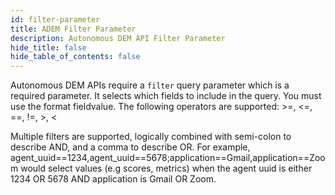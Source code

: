 ```yaml
---
id: filter-parameter
title: ADEM Filter Parameter
description: Autonomous DEM API Filter Parameter
hide_title: false
hide_table_of_contents: false
---
```


Autonomous DEM APIs require a `filter` query parameter which is a required parameter.  It selects which fields to include in the query. You must use the format field<operator>value. The following operators are supported:  >=, <=, ==, !=, >, <

Multiple filters are supported, logically combined with semi-colon to describe AND, and a comma to describe OR. For example, agent_uuid==1234,agent_uuid==5678;application==Gmail,application==Zoom would select values (e.g scores, metrics) when the agent uuid is either 1234 OR 5678 AND application is Gmail OR Zoom.
